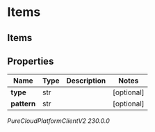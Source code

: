 # Items

## Items

## Properties

|Name | Type | Description | Notes|
|------------ | ------------- | ------------- | -------------|
| **type** | str |  | [optional] |
| **pattern** | str |  | [optional] |



_PureCloudPlatformClientV2 230.0.0_
